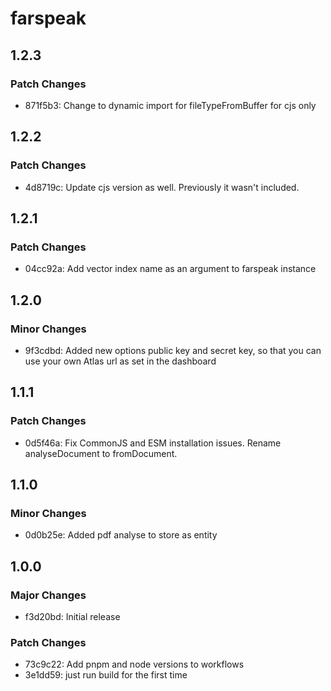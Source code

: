 # farspeak

## 1.2.3

### Patch Changes

- 871f5b3: Change to dynamic import for fileTypeFromBuffer for cjs only

## 1.2.2

### Patch Changes

- 4d8719c: Update cjs version as well. Previously it wasn't included.

## 1.2.1

### Patch Changes

- 04cc92a: Add vector index name as an argument to farspeak instance

## 1.2.0

### Minor Changes

- 9f3cdbd: Added new options public key and secret key, so that you can use your own Atlas url as set in the dashboard

## 1.1.1

### Patch Changes

- 0d5f46a: Fix CommonJS and ESM installation issues. Rename analyseDocument to fromDocument.

## 1.1.0

### Minor Changes

- 0d0b25e: Added pdf analyse to store as entity

## 1.0.0

### Major Changes

- f3d20bd: Initial release

### Patch Changes

- 73c9c22: Add pnpm and node versions to workflows
- 3e1dd59: just run build for the first time
